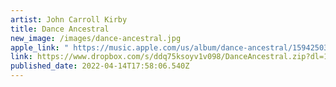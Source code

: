 ```yaml
---
artist: John Carroll Kirby
title: Dance Ancestral
new_image: /images/dance-ancestral.jpg
apple_link: " https://music.apple.com/us/album/dance-ancestral/1594250368"
link: https://www.dropbox.com/s/ddq75ksoyv1v098/DanceAncestral.zip?dl=1
published_date: 2022-04-14T17:58:06.540Z
---
```

